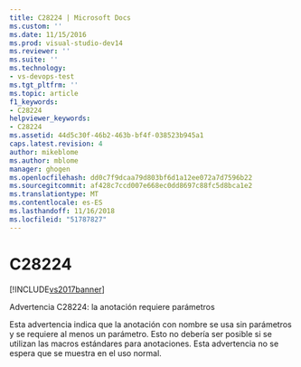 ```yaml
---
title: C28224 | Microsoft Docs
ms.custom: ''
ms.date: 11/15/2016
ms.prod: visual-studio-dev14
ms.reviewer: ''
ms.suite: ''
ms.technology:
- vs-devops-test
ms.tgt_pltfrm: ''
ms.topic: article
f1_keywords:
- C28224
helpviewer_keywords:
- C28224
ms.assetid: 44d5c30f-46b2-463b-bf4f-038523b945a1
caps.latest.revision: 4
author: mikeblome
ms.author: mblome
manager: ghogen
ms.openlocfilehash: dd0c7f9dcaa79d803bf6d1a12ee072a7d7596b22
ms.sourcegitcommit: af428c7ccd007e668ec0dd8697c88fc5d8bca1e2
ms.translationtype: MT
ms.contentlocale: es-ES
ms.lasthandoff: 11/16/2018
ms.locfileid: "51787827"
---
```

# <a name="c28224"></a>C28224
[!INCLUDE[vs2017banner](../includes/vs2017banner.md)]

Advertencia C28224: la anotación requiere parámetros  
  
 Esta advertencia indica que la anotación con nombre se usa sin parámetros y se requiere al menos un parámetro. Esto no debería ser posible si se utilizan las macros estándares para anotaciones. Esta advertencia no se espera que se muestra en el uso normal.




